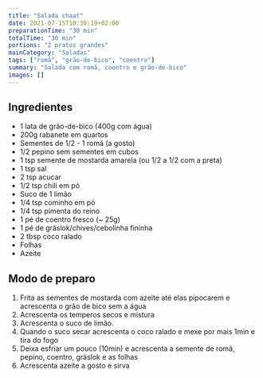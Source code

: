 ```yaml
---
title: "Salada chaat"
date: 2021-07-15T10:30:19+02:00
preparationTime: "30 min"
totalTime: "30 min"
portions: "2 pratos grandes"
mainCategory: "Saladas"
tags: ["romã", "grão-de-bico", "coentro"]
summary: "Salada com romã, coentro e grão-de-bico"
images: []
---
```


## Ingredientes

* 1 lata de grão-de-bico (400g com água)
* 200g rabanete em quartos
* Sementes de 1/2 - 1 romã (a gosto)
* 1/2 pepino sem sementes em cubos
* 1 tsp semente de mostarda amarela (ou 1/2 a 1/2 com a preta)
* 1 tsp sal
* 2 tsp acucar
* 1/2 tsp chili em pó
* Suco de 1 limão
* 1/4 tsp cominho em pó
* 1/4 tsp pimenta do reino
* 1 pé de coentro fresco (~ 25g)
* 1 pé de gräslok/chives/cebolinha fininha
* 2 tbsp coco ralado
* Folhas
* Azeite

## Modo de preparo

1. Frita as sementes de mostarda com azeite até elas pipocarem e acrescenta o grão de bico sem a água
2. Acrescenta os temperos secos e mistura
3. Acrescenta o suco de limão.
4. Quando o suco secar acrescenta o coco ralado e mexe por mais 1min e tira do fogo
5. Deixa esfriar um pouco (10min) e acrescenta a semente de romã, pepino, coentro, gräslok e as folhas
6. Acrescenta azeite a gosto e sirva


